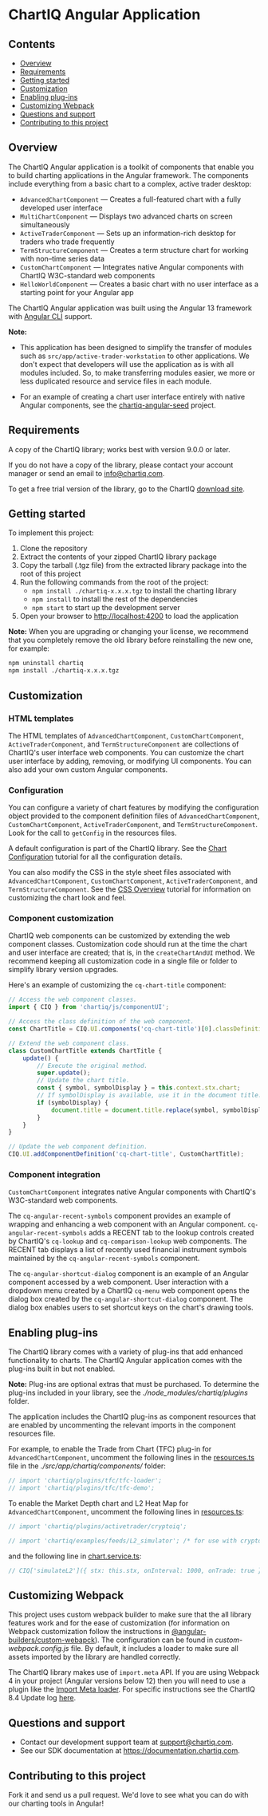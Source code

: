 # ChartIQ Angular Application

## Contents

- [Overview](#overview)
- [Requirements](#requirements)
- [Getting started](#getting-started)
- [Customization](#customization)
- [Enabling plug-ins](#enabling-plug\-ins)
- [Customizing Webpack](#customizing-webpack)
- [Questions and support](#questions-and-support)
- [Contributing to this project](#contributing-to-this-project)


## Overview

The ChartIQ Angular application is a toolkit of components that enable you to build charting applications in the Angular framework. The components include everything from a basic chart to a complex, active trader desktop:

- `AdvancedChartComponent` &mdash; Creates a full-featured chart with a fully developed user interface
- `MultiChartComponent` &mdash; Displays two advanced charts on screen simultaneously
- `ActiveTraderComponent` &mdash; Sets up an information-rich desktop for traders who trade frequently
- `TermStructureComponent` &mdash; Creates a term structure chart for working with non&ndash;time series data
- `CustomChartComponent` &mdash; Integrates native Angular components with ChartIQ W3C-standard web components
- `HelloWorldComponent` &mdash; Creates a basic chart with no user interface as a starting point for your Angular app

The ChartIQ Angular application was built using the Angular 13 framework with [Angular CLI](https://cli.angular.io) support.

**Note:**

- This application has been designed to simplify the transfer of modules such as `src/app/active-trader-workstation` to other applications. We don't expect that developers will use the application as is with all modules included. So, to make transferring modules easier, we more or less duplicated resource and service files in each module.

- For an example of creating a chart user interface entirely with native Angular components, see the [chartiq-angular-seed](https://github.com/ChartIQ/chartiq-angular-seed) project.

## Requirements

A copy of the ChartIQ library; works best with version 9.0.0 or later.

If you do not have a copy of the library, please contact your account manager or send an email to <info@chartiq.com>.

To get a free trial version of the library, go to the ChartIQ <a href="https://www.spglobal.com/marketintelligence/en/pages/request_follow_up_page" target="_blank">download site</a>.

## Getting started

To implement this project:

1. Clone the repository
2. Extract the contents of your zipped ChartIQ library package
3. Copy the tarball (.tgz file) from the extracted library package into the root of this project
4. Run the following commands from the root of the project:
    - `npm install ./chartiq-x.x.x.tgz` to install the charting library
    - `npm install` to install the rest of the dependencies
    - `npm start` to start up the development server
5. Open your browser to [http://localhost:4200](http://localhost:4200) to load the application

**Note:** When you are upgrading or changing your license, we recommend that you completely remove the old library before reinstalling the new one, for example:

```sh
npm uninstall chartiq
npm install ./chartiq-x.x.x.tgz
```

## Customization

### HTML templates

The HTML templates of `AdvancedChartComponent`, `CustomChartComponent`, `ActiveTraderComponent`, and `TermStructureComponent` are collections of ChartIQ's user interface web components. You can customize the chart user interface by adding, removing, or modifying UI components. You can also add your own custom Angular components.

### Configuration

You can configure a variety of chart features by modifying the configuration object provided to the component definition files of `AdvancedChartComponent`, `CustomChartComponent`, `ActiveTraderComponent`, and `TermStructureComponent`. Look for the call to `getConfig` in the resources files.

A default configuration is part of the ChartIQ library. See the [Chart Configuration](tutorial-Chart%20Configuration.html) tutorial for all the configuration details.

You can also modify the CSS in the style sheet files associated with `AdvancedChartComponent`, `CustomChartComponent`, `ActiveTraderComponent`, and `TermStructureComponent`. See the [CSS Overview](https://documentation.chartiq.com/tutorial-CSS%20Overview.html) tutorial for information on customizing the chart look and feel.

### Component customization

ChartIQ web components can be customized by extending the web component classes. Customization code should run at the time the chart and user interface are created; that is, in the `createChartAndUI` method. We recommend keeping all customization code in a single file or folder to simplify library version upgrades.

Here's an example of customizing the `cq-chart-title` component:

```js
// Access the web component classes.
import { CIQ } from 'chartiq/js/componentUI';

// Access the class definition of the web component.
const ChartTitle = CIQ.UI.components('cq-chart-title')[0].classDefinition;

// Extend the web component class.
class CustomChartTitle extends ChartTitle {
    update() {
        // Execute the original method.
        super.update();
        // Update the chart title.
        const { symbol, symbolDisplay } = this.context.stx.chart;
        // If symbolDisplay is available, use it in the document title.
        if (symbolDisplay) {
            document.title = document.title.replace(symbol, symbolDisplay);
        }
    }
}

// Update the web component definition.
CIQ.UI.addComponentDefinition('cq-chart-title', CustomChartTitle);
```

### Component integration

`CustomChartComponent` integrates native Angular components with ChartIQ's W3C-standard web components.

The `cq-angular-recent-symbols` component provides an example of wrapping and enhancing a web component with an Angular component. `cq-angular-recent-symbols` adds a RECENT tab to the lookup controls created by ChartIQ's `cq-lookup` and `cq-comparison-lookup` web components. The RECENT tab displays a list of recently used financial instrument symbols maintained by the `cq-angular-recent-symbols` component.

The `cq-angular-shortcut-dialog` component is an example of an Angular component accessed by a web component. User interaction with a dropdown menu created by a ChartIQ `cq-menu` web component opens the dialog box created by the `cq-angular-shortcut-dialog` component. The dialog box enables users to set shortcut keys on the chart's drawing tools.

## Enabling plug-ins

The ChartIQ library comes with a variety of plug-ins that add enhanced functionality to charts. The ChartIQ Angular application comes with the plug-ins built in but not enabled.

**Note:** Plug-ins are optional extras that must be purchased. To determine the plug-ins included in your library, see the *./node_modules/chartiq/plugins* folder.

The application includes the ChartIQ plug-ins as component resources that are enabled by uncommenting the relevant imports in the component resources file.

For example, to enable the Trade from Chart (TFC) plug-in for `AdvancedChartComponent`, uncomment the following lines in the [resources.ts](./src/app/chartiq/components/resources.ts) file in the *./src/app/chartiq/components/* folder:

```ts
// import 'chartiq/plugins/tfc/tfc-loader';
// import 'chartiq/plugins/tfc/tfc-demo';
```

To enable the Market Depth chart and L2 Heat Map for `AdvancedChartComponent`, uncomment the following lines in [resources.ts](./src/app/chartiq/components/resources.ts):

```js
// import 'chartiq/plugins/activetrader/cryptoiq';

// import 'chartiq/examples/feeds/L2_simulator'; /* for use with cryptoiq */
```

and the following line in [chart.service.ts](./src/app/chartiq/chart.service.ts):

```js
// CIQ['simulateL2']({ stx: this.stx, onInterval: 1000, onTrade: true });
```

## Customizing Webpack

This project uses custom webpack builder to make sure that the all library features work and for the ease of customization (for information on Webpack customization follow the instructions in [@angular-builders/custom-webapck](https://www.npmjs.com/package/@angular-builders/custom-webpack)). The configuration can be found in _custom-webpack.config.js_ file. By default, it includes a loader to make sure all assets imported by the library are handled correctly.

The ChartIQ library makes use of `import.meta` API. If you are using Webpack 4 in your project (Angular versions below 12) then you will need to use a plugin like the [Import Meta loader](https://www.npmjs.com/package/@open-wc/webpack-import-meta-loader). For specific instructions see the ChartIQ 8.4 Update log [here](https://documentation.chartiq.com/tutorial-Upgradelog_8.3.0-8.4.0.html).

## Questions and support

- Contact our development support team at [support@chartiq.com](mailto:support@chartiq.com).
- See our SDK documentation at https://documentation.chartiq.com.

## Contributing to this project

Fork it and send us a pull request. We'd love to see what you can do with our charting tools in Angular!
